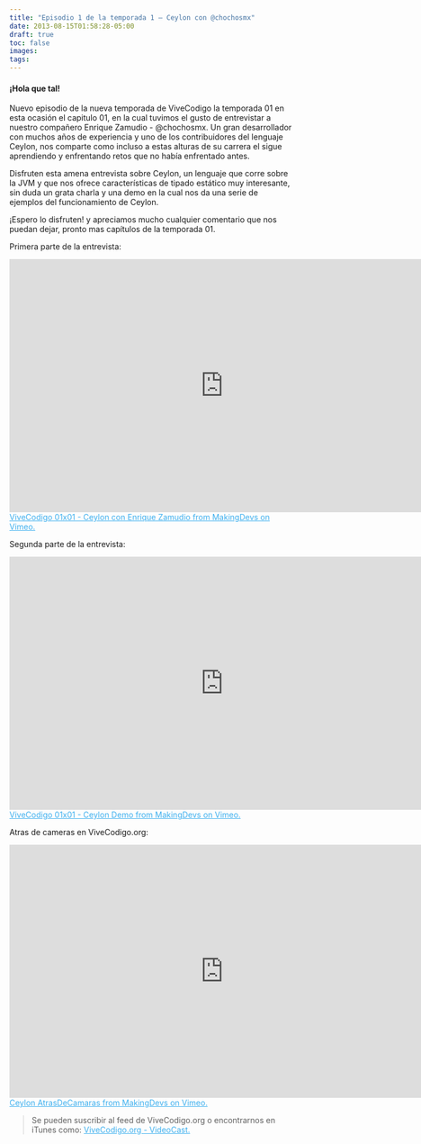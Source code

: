 ```yaml
---
title: "Episodio 1 de la temporada 1 – Ceylon con @chochosmx"
date: 2013-08-15T01:58:28-05:00
draft: true
toc: false
images:
tags:
---
```


<h4>¡Hola que tal!</h4>

Nuevo episodio de la nueva temporada de ViveCodigo la temporada 01 en esta ocasión el capitulo 01, en la cual tuvimos el gusto de entrevistar a nuestro compañero Enrique Zamudio - @chochosmx. Un gran desarrollador con muchos años de experiencia y uno de  los contribuidores del lenguaje Ceylon, nos comparte como incluso a estas alturas de su carrera el sigue aprendiendo y enfrentando retos que no había enfrentado antes.

Disfruten esta amena entrevista sobre  Ceylon, un lenguaje que corre sobre la JVM y que nos ofrece características de tipado estático muy interesante, sin duda un grata charla y una demo en la cual nos da una serie de ejemplos del funcionamiento de Ceylon.

¡Espero lo disfruten! y apreciamos mucho cualquier comentario que nos puedan dejar, pronto mas capítulos de la temporada 01.

Primera parte de la entrevista:

<iframe src="https://player.vimeo.com/video/72417851?h=a93864f974" width="760" height="450" frameborder="0"></iframe>
<a href="https://vimeo.com/72417851" target="_blank" style="color:#3eb0ef;"> ViveCodigo 01x01 - Ceylon con Enrique Zamudio from MakingDevs on Vimeo.</a>

Segunda parte de la entrevista:

<iframe src="https://player.vimeo.com/video/72448505?h=4792ec3d31" width="760" height="450" frameborder="0"></iframe>
<a href="https://vimeo.com/72448505" target="_blank" style="color:#3eb0ef;"> ViveCodigo 01x01 - Ceylon Demo from MakingDevs on Vimeo.</a>

Atras de cameras en ViveCodigo.org:

<iframe src="https://player.vimeo.com/video/72819280?h=e40dcffcc5" width="760" height="450" frameborder="0"></iframe>
<a href="https://vimeo.com/72819280" target="_blank" style="color:#3eb0ef;"> Ceylon AtrasDeCamaras from MakingDevs on Vimeo.</a>

 >Se pueden suscribir al feed de ViveCodigo.org o encontrarnos en iTunes como: <a style="color:#3eb0ef;" href="https://podcasts.apple.com/ca/podcast/vivecodigo-org-videocast/id685052596" target="_blank"> ViveCodigo.org - VideoCast.</a>
